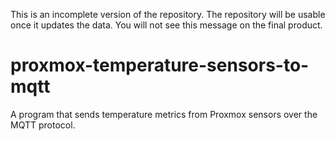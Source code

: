 This is an incomplete version of the repository. The repository will be usable once it updates the data. You will not see this message on the final product.

# proxmox-temperature-sensors-to-mqtt
A program that sends temperature metrics from Proxmox sensors over the MQTT protocol.
